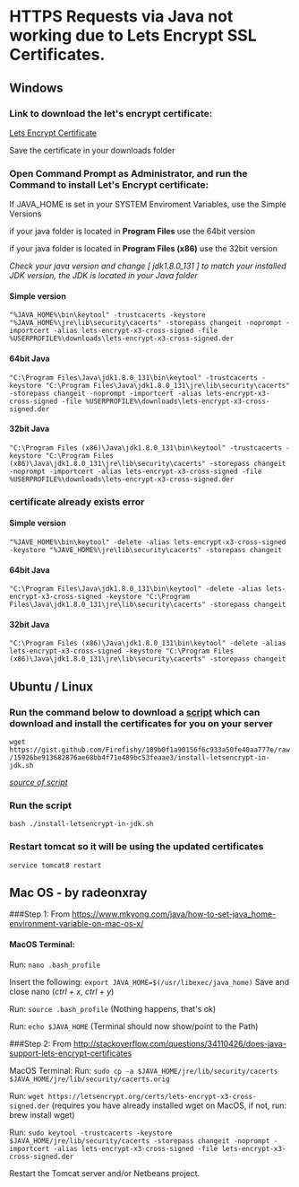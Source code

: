 
# HTTPS Requests via Java not working due to Lets Encrypt SSL Certificates.

## Windows

### Link to download the let's encrypt certificate: 

[Lets Encrypt Certificate](https://letsencrypt.org/certs/lets-encrypt-x3-cross-signed.der)

Save the certificate in your downloads folder

### Open Command Prompt as Administrator, and run the Command to install Let's Encrypt certificate:

If JAVA_HOME is set in your SYSTEM Enviroment Variables, use the Simple Versions

if your java folder is located in **Program Files** use the 64bit version

if your java folder is located in **Program Files (x86)** use the 32bit version

*Check your java version and change [ jdk1.8.0_131 ] to match your installed JDK version, the JDK is located in your Java folder*

#### Simple version
``` "%JAVA_HOME%\bin\keytool" -trustcacerts -keystore "%JAVA_HOME%\jre\lib\security\cacerts" -storepass changeit -noprompt -importcert -alias lets-encrypt-x3-cross-signed -file %USERPROFILE%\downloads\lets-encrypt-x3-cross-signed.der ```

#### 64bit Java
``` "C:\Program Files\Java\jdk1.8.0_131\bin\keytool" -trustcacerts -keystore "C:\Program Files\Java\jdk1.8.0_131\jre\lib\security\cacerts" -storepass changeit -noprompt -importcert -alias lets-encrypt-x3-cross-signed -file %USERPROFILE%\downloads\lets-encrypt-x3-cross-signed.der ```

#### 32bit Java
``` "C:\Program Files (x86)\Java\jdk1.8.0_131\bin\keytool" -trustcacerts -keystore "C:\Program Files (x86)\Java\jdk1.8.0_131\jre\lib\security\cacerts" -storepass changeit -noprompt -importcert -alias lets-encrypt-x3-cross-signed -file %USERPROFILE%\downloads\lets-encrypt-x3-cross-signed.der ```

### certificate already exists error

#### Simple version

``` "%JAVE_HOME%\bin\keytool" -delete -alias lets-encrypt-x3-cross-signed -keystore "%JAVE_HOME%\jre\lib\security\cacerts" -storepass changeit ```

#### 64bit Java
``` "C:\Program Files\Java\jdk1.8.0_131\bin\keytool" -delete -alias lets-encrypt-x3-cross-signed -keystore "C:\Program Files\Java\jdk1.8.0_131\jre\lib\security\cacerts" -storepass changeit ```

#### 32bit Java
``` "C:\Program Files (x86)\Java\jdk1.8.0_131\bin\keytool" -delete -alias lets-encrypt-x3-cross-signed -keystore "C:\Program Files (x86)\Java\jdk1.8.0_131\jre\lib\security\cacerts" -storepass changeit ```

## Ubuntu / Linux

### Run the command below to download a [script](https://gist.github.com/Firefishy/109b0f1a90156f6c933a50fe40aa777e) which can download and install the certificates for you on your server

``` wget https://gist.github.com/Firefishy/109b0f1a90156f6c933a50fe40aa777e/raw/15926be913682876ae68bb4f71e489bc53feaae3/install-letsencrypt-in-jdk.sh ```

*[source of script](https://gist.github.com/Firefishy/109b0f1a90156f6c933a50fe40aa777e)*


### Run the script
``` bash ./install-letsencrypt-in-jdk.sh ```

### Restart tomcat so it will be using the updated certificates
``` service tomcat8 restart ```

## Mac OS - by radeonxray

###Step 1:
From https://www.mkyong.com/java/how-to-set-java_home-environment-variable-on-mac-os-x/

#### MacOS Terminal:

Run: ``` nano .bash_profile ```

Insert the following: ``` export JAVA_HOME=$(/usr/libexec/java_home) ```
Save and close nano (*ctrl + x, ctrl + y*)

Run: ``` source .bash_profile ```
(Nothing happens, that's ok)

Run: ``` echo $JAVA_HOME ```
(Terminal should now show/point to the Path)

###Step 2:
From http://stackoverflow.com/questions/34110426/does-java-support-lets-encrypt-certificates

MacOS Terminal:
Run: ``` sudo cp -a $JAVA_HOME/jre/lib/security/cacerts $JAVA_HOME/jre/lib/security/cacerts.orig ```

Run: ``` wget https://letsencrypt.org/certs/lets-encrypt-x3-cross-signed.der ```
(requires you have already installed wget on MacOS, if not, run: brew install wget)

Run: ``` sudo keytool -trustcacerts -keystore $JAVA_HOME/jre/lib/security/cacerts -storepass changeit -noprompt -importcert -alias lets-encrypt-x3-cross-signed -file lets-encrypt-x3-cross-signed.der ```

Restart the Tomcat server and/or Netbeans project.
